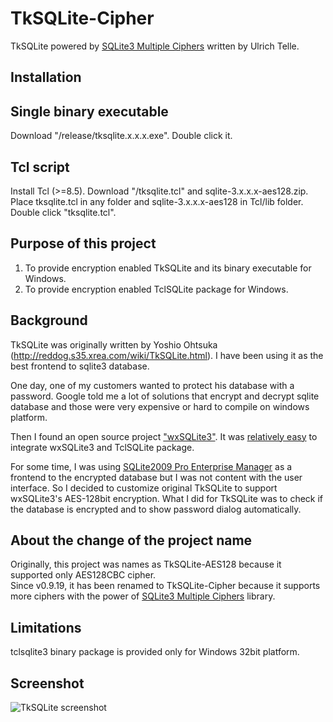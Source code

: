 TkSQLite-Cipher
===============

TkSQLite powered by [SQLite3 Multiple Ciphers](https://github.com/utelle/SQLite3MultipleCiphers) written by Ulrich Telle.

Installation
---------------------------------------
## Single binary executable
Download "/release/tksqlite.x.x.x.exe".
Double click it.

## Tcl script
Install Tcl (>=8.5).
Download "/tksqlite.tcl" and sqlite-3.x.x.x-aes128.zip.
Place tksqlite.tcl in any folder and sqlite-3.x.x.x-aes128 in Tcl/lib folder.
Double click "tksqlite.tcl".

Purpose of this project
-----------------------
1. To provide encryption enabled TkSQLite and its binary executable for Windows.
2. To provide encryption enabled TclSQLite package for Windows.

Background
----------
TkSQLite was originally written by Yoshio Ohtsuka (http://reddog.s35.xrea.com/wiki/TkSQLite.html).
I have been using it as the best frontend to sqlite3 database.

One day, one of my customers wanted to protect his database with a password.
Google told me a lot of solutions that encrypt and decrypt sqlite database
and those were very expensive or hard to compile on windows platform.

Then I found an open source project ["wxSQLite3"](https://github.com/utelle/wxsqlite3).
It was [relatively easy](http://yusuke-blog.info/20150115/tclsqlite-configuration/ "Tcl SQLite build configuration") 
to integrate wxSQLite3 and TclSQLite package.

For some time, I was using [SQLite2009 Pro Enterprise Manager](http://osenxpsuite.net/?xp=3 "SQLite2009 Pro Enterprise Manager") 
as a frontend to the encrypted database but I was not content with the user interface.
So I decided to customize original TkSQLite to support wxSQLite3's AES-128bit encryption.
What I did for TkSQLite was to check if the database is encrypted and to show password dialog automatically.

About the change of the project name
-----------
Originally, this project was names as TkSQLite-AES128 because it supported only AES128CBC cipher.  
Since v0.9.19, it has been renamed to TkSQLite-Cipher because it supports more ciphers with the power of [SQLite3 Multiple Ciphers](https://github.com/utelle/SQLite3MultipleCiphers) library.

Limitations
-----------
tclsqlite3 binary package is provided only for Windows 32bit platform.

Screenshot
----------
![TkSQLite screenshot](https://raw.github.com/yyamasak/TkSQLite-AES128/master/img/TkSQLite-aes128-Screenshot.png "TkSQLite-aes128 screenshot")
